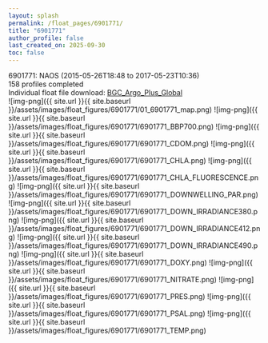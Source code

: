 ```yaml
---
layout: splash
permalink: /float_pages/6901771/
title: "6901771"
author_profile: false
last_created_on: 2025-09-30
toc: false
---
```

 
6901771: NAOS (2015-05-26T18:48 to 2017-05-23T10:36)\
158 profiles completed\
Individual float file download: [BGC_Argo_Plus_Global](https://ftp.soest.hawaii.edu/bgc_argo_plus/Individual_Floats/outliers_removed/6901771_Sprof_processed.nc)\
![img-png]({{ site.url }}{{ site.baseurl }}/assets/images/float_figures/6901771/01_6901771_map.png)
![img-png]({{ site.url }}{{ site.baseurl }}/assets/images/float_figures/6901771/6901771_BBP700.png)
![img-png]({{ site.url }}{{ site.baseurl }}/assets/images/float_figures/6901771/6901771_CDOM.png)
![img-png]({{ site.url }}{{ site.baseurl }}/assets/images/float_figures/6901771/6901771_CHLA.png)
![img-png]({{ site.url }}{{ site.baseurl }}/assets/images/float_figures/6901771/6901771_CHLA_FLUORESCENCE.png)
![img-png]({{ site.url }}{{ site.baseurl }}/assets/images/float_figures/6901771/6901771_DOWNWELLING_PAR.png)
![img-png]({{ site.url }}{{ site.baseurl }}/assets/images/float_figures/6901771/6901771_DOWN_IRRADIANCE380.png)
![img-png]({{ site.url }}{{ site.baseurl }}/assets/images/float_figures/6901771/6901771_DOWN_IRRADIANCE412.png)
![img-png]({{ site.url }}{{ site.baseurl }}/assets/images/float_figures/6901771/6901771_DOWN_IRRADIANCE490.png)
![img-png]({{ site.url }}{{ site.baseurl }}/assets/images/float_figures/6901771/6901771_DOXY.png)
![img-png]({{ site.url }}{{ site.baseurl }}/assets/images/float_figures/6901771/6901771_NITRATE.png)
![img-png]({{ site.url }}{{ site.baseurl }}/assets/images/float_figures/6901771/6901771_PRES.png)
![img-png]({{ site.url }}{{ site.baseurl }}/assets/images/float_figures/6901771/6901771_PSAL.png)
![img-png]({{ site.url }}{{ site.baseurl }}/assets/images/float_figures/6901771/6901771_TEMP.png)
